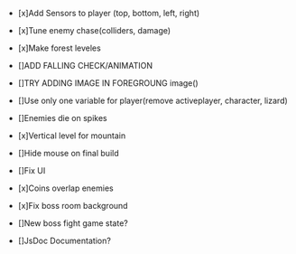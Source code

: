 - [x]Add Sensors to player (top, bottom, left, right)
- [x]Tune enemy chase(colliders, damage)
- [x]Make forest leveles
- []ADD FALLING CHECK/ANIMATION
- []TRY ADDING IMAGE IN FOREGROUNG image()
- []Use only one variable for player(remove activeplayer, character, lizard)
- []Enemies die on spikes
- [x]Vertical level for mountain
- []Hide mouse on final build
- []Fix UI
- [x]Coins overlap enemies
- [x]Fix boss room background
- []New boss fight game state?

- []JsDoc Documentation?